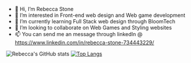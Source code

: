 - 👋 Hi, I’m Rebecca Stone 
- 👀 I’m interested in Front-end web design and Web game development
- 🌱 I’m currently learning Full Stack web design through BloomTech 
- 💞️ I’m looking to collaborate on Web Games and Styling websites
- 📫 You can send me an message through linkedIn @ https://www.linkedin.com/in/rebecca-stone-734443229/

![Rebecca's GitHub stats](https://github-readme-stats.vercel.app/api?username=Rebecca-Stone&show_icons=true)
[![Top Langs](https://github-readme-stats.vercel.app/api/top-langs/?username=anuraghazra&layout=compact)](https://github.com/Rebecca-Stone/github-readme-stats)

